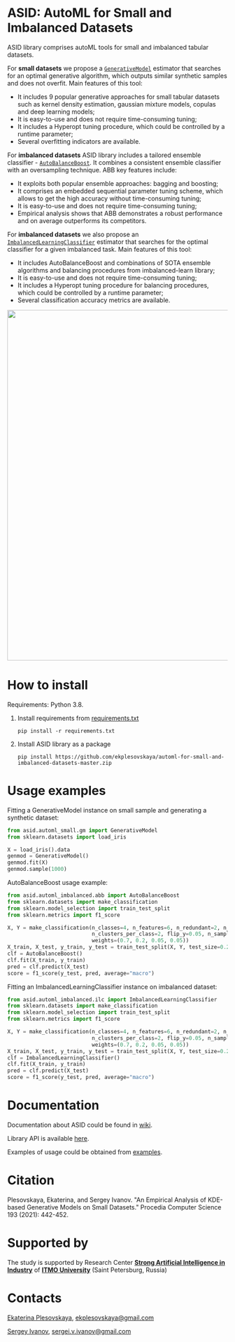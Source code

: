 # ASID: AutoML for Small and Imbalanced Datasets
ASID library comprises autoML tools for small and imbalanced tabular datasets.

For **small datasets** we propose a [`GenerativeModel`](https://github.com/ekplesovskaya/automl-for-small-and-imbalanced-datasets/blob/master/asid/automl_small/gm.py) estimator that searches for an optimal generative algorithm, which outputs similar synthetic samples and does not overfit. Main features of this tool:
* It includes 9 popular generative approaches for small tabular datasets such as kernel density estimation, gaussian mixture models, copulas and deep learning models;
* It is easy-to-use and does not require time-consuming tuning;
* It includes a Hyperopt tuning procedure, which could be controlled by a runtime parameter;
* Several overfitting indicators are available.

For **imbalanced datasets** ASID library includes a tailored ensemble classifier - [`AutoBalanceBoost`](https://github.com/ekplesovskaya/automl-for-small-and-imbalanced-datasets/blob/master/asid/automl_imbalanced/abb.py). It combines a consistent ensemble classifier with an oversampling technique. ABB key features include:
* It exploits both popular ensemble approaches: bagging and boosting;
* It comprises an embedded sequential parameter tuning scheme, which allows to get the high accuracy without time-consuming tuning;
* It is easy-to-use and does not require time-consuming tuning;
* Empirical analysis shows that ABB demonstrates a robust performance and on average outperforms its competitors.

For **imbalanced datasets** we also propose an [`ImbalancedLearningClassifier`](https://github.com/ekplesovskaya/automl-for-small-and-imbalanced-datasets/blob/master/asid/automl_imbalanced/ilc.py) estimator that searches for the optimal classifier for a given imbalanced task. Main features of this tool:
* It includes AutoBalanceBoost and combinations of SOTA ensemble algorithms and balancing procedures from imbalanced-learn library;
* It is easy-to-use and does not require time-consuming tuning;
* It includes a Hyperopt tuning procedure for balancing procedures, which could be controlled by a runtime parameter;
* Several classification accuracy metrics are available.

<img src='https://user-images.githubusercontent.com/54841419/207874240-c961a176-1d29-4e7c-8107-47ff3ede8711.png' width='800'>

# How to install
Requirements: Python 3.8.

1. Install requirements from [requirements.txt](https://github.com/ekplesovskaya/automl-for-small-and-imbalanced-datasets/blob/master/requirements.txt)

    ```
    pip install -r requirements.txt
    ```
2. Install ASID library as a package
    ```
    pip install https://github.com/ekplesovskaya/automl-for-small-and-imbalanced-datasets-master.zip
    ```
# Usage examples
Fitting a GenerativeModel instance on small sample and generating a synthetic dataset:
```python
from asid.automl_small.gm import GenerativeModel
from sklearn.datasets import load_iris

X = load_iris().data
genmod = GenerativeModel()
genmod.fit(X)
genmod.sample(1000)
```
AutoBalanceBoost usage example:
```python
from asid.automl_imbalanced.abb import AutoBalanceBoost
from sklearn.datasets import make_classification
from sklearn.model_selection import train_test_split
from sklearn.metrics import f1_score

X, Y = make_classification(n_classes=4, n_features=6, n_redundant=2, n_repeated=0, n_informative=4,
                           n_clusters_per_class=2, flip_y=0.05, n_samples=700, random_state=45,
                           weights=(0.7, 0.2, 0.05, 0.05))
X_train, X_test, y_train, y_test = train_test_split(X, Y, test_size=0.2, random_state=42)
clf = AutoBalanceBoost()
clf.fit(X_train, y_train)
pred = clf.predict(X_test)
score = f1_score(y_test, pred, average="macro")
```
Fitting an ImbalancedLearningClassifier instance on imbalanced dataset:
```python
from asid.automl_imbalanced.ilc import ImbalancedLearningClassifier
from sklearn.datasets import make_classification
from sklearn.model_selection import train_test_split
from sklearn.metrics import f1_score

X, Y = make_classification(n_classes=4, n_features=6, n_redundant=2, n_repeated=0, n_informative=4,
                           n_clusters_per_class=2, flip_y=0.05, n_samples=700, random_state=45,
                           weights=(0.7, 0.2, 0.05, 0.05))
X_train, X_test, y_train, y_test = train_test_split(X, Y, test_size=0.2, random_state=42)
clf = ImbalancedLearningClassifier()
clf.fit(X_train, y_train)
pred = clf.predict(X_test)
score = f1_score(y_test, pred, average="macro")
```
# Documentation
Documentation about ASID could be found in [wiki](https://github.com/ekplesovskaya/automl-for-small-and-imbalanced-datasets/wiki).

Library API is available [here](https://ekplesovskaya.github.io/automl-for-small-and-imbalanced-datasets/api/asid/index.html).

Examples of usage could be obtained from [examples](https://github.com/ekplesovskaya/automl-for-small-and-imbalanced-datasets/tree/master/examples).
# Citation
Plesovskaya, Ekaterina, and Sergey Ivanov. "An Empirical Analysis of KDE-based Generative Models on Small Datasets." Procedia Computer Science 193 (2021): 442-452.
# Supported by
The study is supported by Research Center [**Strong Artificial Intelligence in Industry**](<https://sai.itmo.ru/>)
of [**ITMO University**](https://itmo.ru) (Saint Petersburg, Russia)
# Contacts
[Ekaterina Plesovskaya](https://scholar.google.com/citations?user=PdydDtQAAAAJ&hl=ru), ekplesovskaya@gmail.com

[Sergey Ivanov](https://scholar.google.com/citations?user=BkNV9w0AAAAJ&hl=ru), sergei.v.ivanov@gmail.com